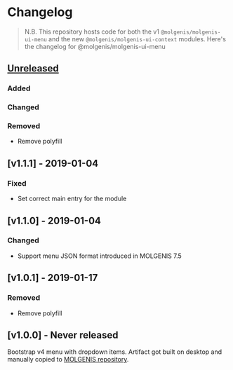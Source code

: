 # Changelog

> N.B. This repository hosts code for both the v1 
`@molgenis/molgenis-ui-menu` and the new 
`@molgenis/molgenis-ui-context` modules.
Here's the changelog for @molgenis/molgenis-ui-menu

## [Unreleased](https://github.com/molgenis/molgenis-ui-context/compare/v1.1.1...1.1)
### Added
### Changed
### Removed
- Remove polyfill

## [v1.1.1] - 2019-01-04
### Fixed
- Set correct main entry for the module

## [v1.1.0] - 2019-01-04
### Changed
- Support menu JSON format introduced in MOLGENIS 7.5

## [v1.0.1] - 2019-01-17
### Removed
- Remove polyfill

## [v1.0.0] - Never released
Bootstrap v4 menu with dropdown items.
Artifact got built on desktop and manually copied to 
[MOLGENIS repository](https://github.com/molgenis/molgenis/commits/master/molgenis-core-ui/src/main/resources/js/bootstrap-4/menu).
